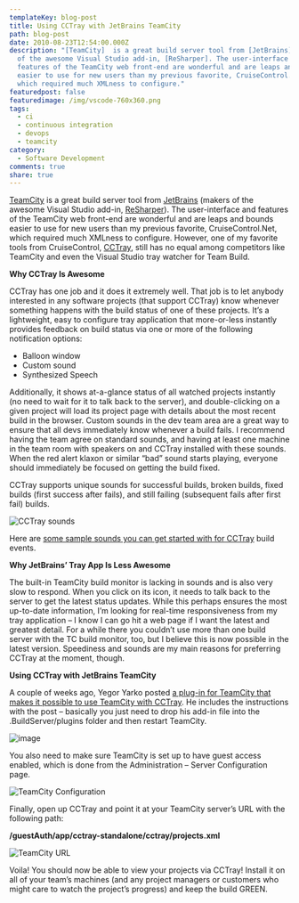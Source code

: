 ```yaml
---
templateKey: blog-post
title: Using CCTray with JetBrains TeamCity
path: blog-post
date: 2010-08-23T12:54:00.000Z
description: "[TeamCity]  is a great build server tool from [JetBrains] (makers
  of the awesome Visual Studio add-in, [ReSharper]. The user-interface and
  features of the TeamCity web front-end are wonderful and are leaps and bounds
  easier to use for new users than my previous favorite, CruiseControl.Net,
  which required much XMLness to configure."
featuredpost: false
featuredimage: /img/vscode-760x360.png
tags:
  - ci
  - continuous integration
  - devops
  - teamcity
category:
  - Software Development
comments: true
share: true
---
```

[TeamCity](http://www.jetbrains.com/teamcity) is a great build server tool from [JetBrains](http://www.jetbrains.com/) (makers of the awesome Visual Studio add-in, [ReSharper](http://www.jetbrains.com/resharper)). The user-interface and features of the TeamCity web front-end are wonderful and are leaps and bounds easier to use for new users than my previous favorite, CruiseControl.Net, which required much XMLness to configure. However, one of my favorite tools from CruiseControl, [CCTray](http://sourceforge.net/projects/ccnet/files), still has no equal among competitors like TeamCity and even the Visual Studio tray watcher for Team Build.

**Why CCTray Is Awesome**

CCTray has one job and it does it extremely well. That job is to let anybody interested in any software projects (that support CCTray) know whenever something happens with the build status of one of these projects. It’s a lightweight, easy to configure tray application that more-or-less instantly provides feedback on build status via one or more of the following notification options:

* Balloon window
* Custom sound
* Synthesized Speech

Additionally, it shows at-a-glance status of all watched projects instantly (no need to wait for it to talk back to the server), and double-clicking on a given project will load its project page with details about the most recent build in the browser. Custom sounds in the dev team area are a great way to ensure that all devs immediately know whenever a build fails. I recommend having the team agree on standard sounds, and having at least one machine in the team room with speakers on and CCTray installed with these sounds. When the red alert klaxon or similar “bad” sound starts playing, everyone should immediately be focused on getting the build fixed.

CCTray supports unique sounds for successful builds, broken builds, fixed builds (first success after fails), and still failing (subsequent fails after first fail) builds.

![CCTray sounds](<> "CCTray sounds")

Here are [some sample sounds you can get started with for CCTray](http://gordonjl.com/node/38) build events.

**Why JetBrains’ Tray App Is Less Awesome**

The built-in TeamCity build monitor is lacking in sounds and is also very slow to respond. When you click on its icon, it needs to talk back to the server to get the latest status updates. While this perhaps ensures the most up-to-date information, I’m looking for real-time responsiveness from my tray application – I know I can go hit a web page if I want the latest and greatest detail. For a while there you couldn’t use more than one build server with the TC build monitor, too, but I believe this is now possible in the latest version. Speediness and sounds are my main reasons for preferring CCTray at the moment, though.



**Using CCTray with JetBrains TeamCity**

A couple of weeks ago, Yegor Yarko posted [a plug-in for TeamCity that makes it possible to use TeamCity with CCTray](http://youtrack.jetbrains.net/issue/TW-11295?query=project%3A+TeamCity). He includes the instructions with the post – basically you just need to drop his add-in file into the .BuildServer/plugins folder and then restart TeamCity.

![image](<> "image")

You also need to make sure TeamCity is set up to have guest access enabled, which is done from the Administration – Server Configuration page.

![TeamCity Configuration](<> "TeamCity Configuration")

Finally, open up CCTray and point it at your TeamCity server’s URL with the following path:

**/guestAuth/app/cctray-standalone/cctray/projects.xml**

![TeamCity URL](<> "TeamCity URL")

Voila! You should now be able to view your projects via CCTray! Install it on all of your team’s machines (and any project managers or customers who might care to watch the project’s progress) and keep the build GREEN.